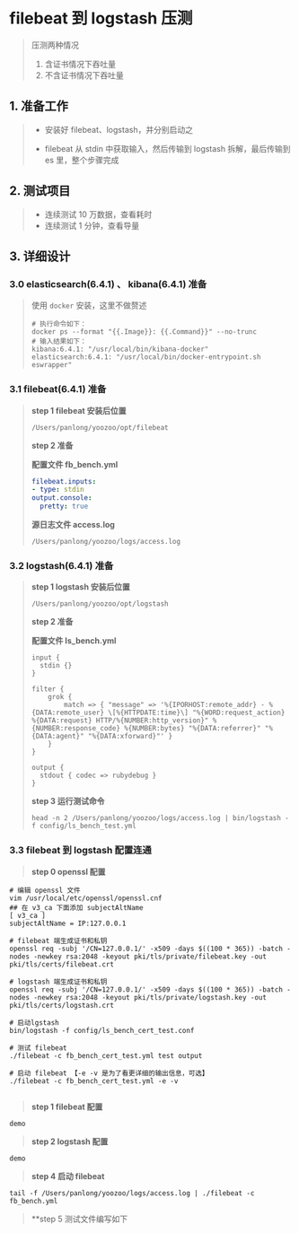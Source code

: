 # filebeat 到 logstash 压测

> 压测两种情况
>
> 1. 含证书情况下吞吐量
> 2. 不含证书情况下吞吐量

## 1. 准备工作

> * 安装好 filebeat、logstash，并分别启动之
>
> * filebeat 从 stdin 中获取输入，然后传输到 logstash 拆解，最后传输到 es 里，整个步骤完成

 ## 2. 测试项目

> * 连续测试 10 万数据，查看耗时
> * 连续测试 1 分钟，查看导量

## 3. 详细设计

### 3.0 elasticsearch(6.4.1) 、 kibana(6.4.1) 准备

> 使用 `docker` 安装，这里不做赘述
>
> ```shell
> # 执行命令如下：
> docker ps --format "{{.Image}}: {{.Command}}" --no-trunc
> # 输入结果如下：
> kibana:6.4.1: "/usr/local/bin/kibana-docker"
> elasticsearch:6.4.1: "/usr/local/bin/docker-entrypoint.sh eswrapper"
> 
> ```
>
> 

### 3.1 filebeat(6.4.1) 准备

> **step 1 filebeat 安装后位置**
>
> `/Users/panlong/yoozoo/opt/filebeat`
>
> **step 2 准备**
>
> **配置文件 fb_bench.yml**
>
> ```yaml
> filebeat.inputs:
> - type: stdin
> output.console:
>   pretty: true
> ```
>
> **源日志文件 access.log**
>
> `/Users/panlong/yoozoo/logs/access.log`



### 3.2 logstash(6.4.1) 准备

> **step 1 logstash 安装后位置**
>
> `/Users/panlong/yoozoo/opt/logstash`
>
> **step 2 准备**
>
> **配置文件 ls_bench.yml**
>
> ```
> input {
>   stdin {}
> }
> 
> filter {
>     grok {
>         match => { "message" => '%{IPORHOST:remote_addr} - %{DATA:remote_user} \[%{HTTPDATE:time}\] "%{WORD:request_action} %{DATA:request} HTTP/%{NUMBER:http_version}" %{NUMBER:response_code} %{NUMBER:bytes} "%{DATA:referrer}" "%{DATA:agent}" "%{DATA:xforward}"' }
>     }
> }
> 
> output {
>   stdout { codec => rubydebug }
> }
> 
> ```
>
> 
>
> **step 3 运行测试命令**
>
> `head -n 2 /Users/panlong/yoozoo/logs/access.log | bin/logstash -f config/ls_bench_test.yml`

### 3.3 filebeat 到 logstash 配置连通

> **step 0 openssl 配置**

```shell
# 编辑 openssl 文件
vim /usr/local/etc/openssl/openssl.cnf
## 在 v3_ca 下面添加 subjectAltName
[ v3_ca ]
subjectAltName = IP:127.0.0.1

# filebeat 端生成证书和私钥
openssl req -subj '/CN=127.0.0.1/' -x509 -days $((100 * 365)) -batch -nodes -newkey rsa:2048 -keyout pki/tls/private/filebeat.key -out pki/tls/certs/filebeat.crt

# logstash 端生成证书和私钥
openssl req -subj '/CN=127.0.0.1/' -x509 -days $((100 * 365)) -batch -nodes -newkey rsa:2048 -keyout pki/tls/private/logstash.key -out pki/tls/certs/logstash.crt

# 启动lgstash
bin/logstash -f config/ls_bench_cert_test.conf

# 测试 filebeat
./filebeat -c fb_bench_cert_test.yml test output

# 启动 filebeat 【-e -v 是为了看更详细的输出信息，可选】
./filebeat -c fb_bench_cert_test.yml -e -v


```



> **step 1 filebeat 配置**

```
demo

```

> **step 2 logstash 配置**

```
demo

```

> **step 4 启动 filebeat**

`tail -f /Users/panlong/yoozoo/logs/access.log | ./filebeat -c fb_bench.yml`

> **step 5 测试文件编写如下

```php


```


